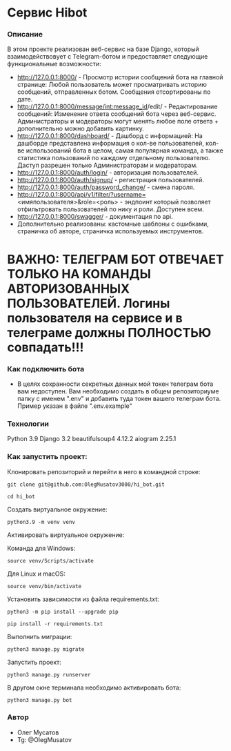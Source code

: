 # Сервис Hibot
### Описание
В этом проекте реализован веб-сервис на базе Django, который взаимодействовует с Telegram-ботом и предоставляет следующие функциональные возможности:
- http://127.0.0.1:8000/ - Просмотр истории сообщений бота на главной странице: Любой пользователь может просматривать историю сообщений, отправленных ботом. Сообщения отсортированы по дате.
- http://127.0.0.1:8000/message/<int:message_id>/edit/ - Редактирование сообщений: Изменение ответа сообщений бота через веб-сервис. Администраторы и модераторы могут менять любое поле ответа + дополнительно можно добавить картинку.
- http://127.0.0.1:8000/dashboard/ - Дашборд с информацией: На дашборде представлена информация о кол-ве пользователей, кол-ве использований бота в целом, самая популярная команда, а также статистика пользований по каждому отдельному пользователю. Даступ разрешен только Администраторам и модераторам.
- http://127.0.0.1:8000/auth/login/ - авторизация пользователей.
- http://127.0.0.1:8000/auth/signup/ - регистрация пользователей.
- http://127.0.0.1:8000/auth/password_change/ - смена пароля.
- http://127.0.0.1:8000/api/v1/filter/?username=<имяпользователя>&role=<роль> - эндпоинт который позволяет отфильтровать пользователей по нику и роли. Доступен всем.
- http://127.0.0.1:8000/swagger/ - документация по api.
- Дополнительно реализованы: кастомные шаблоны с ошибками, страничка об авторе, страничка используемых инструментов.
# ВАЖНО: ТЕЛЕГРАМ БОТ ОТВЕЧАЕТ ТОЛЬКО НА КОМАНДЫ АВТОРИЗОВАННЫХ ПОЛЬЗОВАТЕЛЕЙ. Логины пользователя на сервисе и в телеграме должны ПОЛНОСТЬЮ совпадать!!!
### Как подключить бота
- В целях сохранности секретных данных мой токен телеграм бота вам недоступен. Вам необходимо создать в общем репозиториуме папку c именем ".env" и добавить туда токен вашего телеграм бота. Пример указан в файле ".env.example"
### Технологии
Python 3.9
Django 3.2
beautifulsoup4 4.12.2
aiogram 2.25.1
### Как запустить проект:

Клонировать репозиторий и перейти в него в командной строке:

```
git clone git@github.com:OlegMusatov3000/hi_bot.git
```

```
cd hi_bot
```

Cоздать виртуальное окружение:

```
python3.9 -m venv venv
```

Активировать виртуальное окружение:

Команда для Windows:

```
source venv/Scripts/activate
```

Для Linux и macOS:

```
source venv/bin/activate
```

Установить зависимости из файла requirements.txt:

```
python3 -m pip install --upgrade pip
```

```
pip install -r requirements.txt
```

Выполнить миграции:

```
python3 manage.py migrate
```

Запустить проект:

```
python3 manage.py runserver
```

В другом окне терминала необходимо активировать бота:

```
python3 manage.py bot
```
### Автор
- Олег Мусатов
- Tg: @OlegMusatov